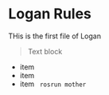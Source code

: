 # Logan Rules
THis is the first file of Logan

>Text block
>
- item
- item
- item
<code> rosrun mother </code>

